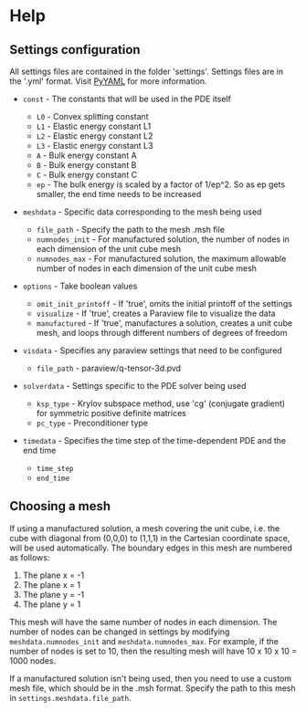 # Help

## Settings configuration

All settings files are contained in the folder 'settings'. Settings files are in the '.yml' format. Visit [PyYAML](https://pyyaml.org/wiki/PyYAMLDocumentation) for more information.

- `const` - The constants that will be used in the PDE itself
  - `L0` - Convex splitting constant
  - `L1` - Elastic energy constant L1
  - `L2` - Elastic energy constant L2
  - `L3` - Elastic energy constant L3
  - `A` - Bulk energy constant A
  - `B` - Bulk energy constant B
  - `C` - Bulk energy constant C
  - `ep` - The bulk energy is scaled by a factor of 1/ep^2. So as ep gets smaller, the end time needs to be increased

- `meshdata` - Specific data corresponding to the mesh being used
  - `file_path` - Specify the path to the mesh .msh file
  - `numnodes_init` - For manufactured solution, the number of nodes in each dimension of the unit cube mesh
  - `numnodes_max` - For manufactured solution, the maximum allowable number of nodes in each dimension of the unit cube mesh

- `options` - Take boolean values
  - `omit_init_printoff` - If 'true', omits the initial printoff of the settings
  - `visualize` - If 'true', creates a Paraview file to visualize the data
  - `manufactured` - If 'true', manufactures a solution, creates a unit cube mesh, and loops through different numbers of degrees of freedom

- `visdata` - Specifies any paraview settings that need to be configured
  - `file_path` - paraview/q-tensor-3d.pvd

- `solverdata` - Settings specific to the PDE solver being used
  - `ksp_type` - Krylov subspace method, use 'cg' (conjugate gradient) for symmetric positive definite matrices
  - `pc_type` - Preconditioner type

- `timedata` - Specifies the time step of the time-dependent PDE and the end time
  - `time_step`
  - `end_time`

## Choosing a mesh

If using a manufactured solution, a mesh covering the unit cube, i.e. the cube with diagonal from (0,0,0) to (1,1,1) in the Cartesian coordinate space, will be used automatically. The boundary edges in this mesh are numbered as follows:

1. The plane x = -1
2. The plane x = 1
3. The plane y = -1
4. The plane y = 1

This mesh will have the same number of nodes in each dimension. The number of nodes can be changed in settings by modifying `meshdata.numnodes_init` and `meshdata.numnodes_max`. For example, if the number of nodes is set to 10, then the resulting mesh will have 10 x 10 x 10 = 1000 nodes.

If a manufactured solution isn't being used, then you need to use a custom mesh file, which should be in the .msh format. Specify the path to this mesh in `settings.meshdata.file_path`.
